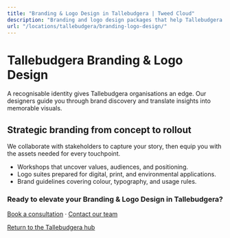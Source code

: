 ```yaml
---
title: "Branding & Logo Design in Tallebudgera | Tweed Cloud"
description: "Branding and logo design packages that help Tallebudgera organisations stand out."
url: "/locations/tallebudgera/branding-logo-design/"
---
```


# Tallebudgera Branding & Logo Design

A recognisable identity gives Tallebudgera organisations an edge. Our designers guide you through brand discovery and translate insights into memorable visuals.

## Strategic branding from concept to rollout

We collaborate with stakeholders to capture your story, then equip you with the assets needed for every touchpoint.

- Workshops that uncover values, audiences, and positioning.
- Logo suites prepared for digital, print, and environmental applications.
- Brand guidelines covering colour, typography, and usage rules.

### Ready to elevate your Branding & Logo Design in Tallebudgera?

[Book a consultation](/consultation/) · [Contact our team](/contact/)

[Return to the Tallebudgera hub](/locations/tallebudgera/)
